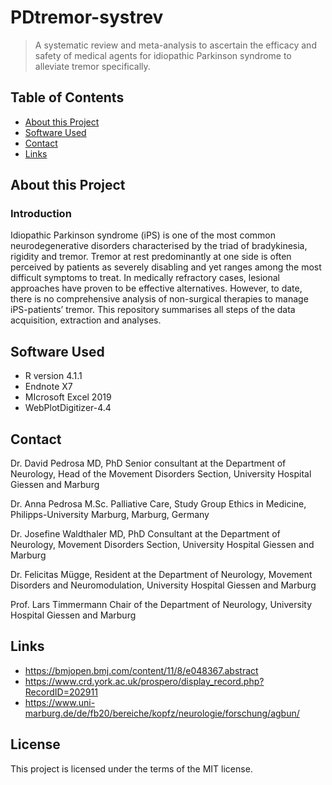 # PDtremor-systrev
> A systematic review and meta-analysis to ascertain the efficacy and safety of medical agents for idiopathic Parkinson syndrome to alleviate tremor specifically.

## Table of Contents
* [About this Project](#about-this-project)
* [Software Used](#software-used)
* [Contact](#contact)
* [Links](#links)

## About this Project
### Introduction
Idiopathic Parkinson syndrome (iPS) is one of the most common neurodegenerative disorders characterised by the triad of bradykinesia, rigidity and tremor. 
Tremor at rest predominantly at one side is often perceived by patients as severely disabling and yet ranges among the most difficult symptoms to treat. 
In medically refractory cases, lesional approaches have proven to be effective alternatives. However, to date, there is no comprehensive analysis of 
non-surgical therapies to manage iPS-patients’ tremor. This repository summarises all steps of the data acquisition, extraction and analyses.

## Software Used
- R version 4.1.1
- Endnote X7
- MIcrosoft Excel 2019 
- WebPlotDigitizer-4.4

## Contact
Dr. David Pedrosa MD, PhD
Senior consultant at the Department of Neurology,
Head of the Movement Disorders Section, University Hospital Giessen and Marburg 

Dr. Anna Pedrosa M.Sc. Palliative Care,
Study Group Ethics in Medicine, Philipps-University Marburg, Marburg, Germany

Dr. Josefine Waldthaler MD, PhD
Consultant at the Department of Neurology,
Movement Disorders Section, University Hospital Giessen and Marburg 

Dr. Felicitas Mügge,
Resident at the Department of Neurology, 
Movement Disorders and Neuromodulation, University Hospital Giessen and Marburg

Prof. Lars Timmermann
Chair of the Department of Neurology, 
University Hospital Giessen and Marburg

## Links
- https://bmjopen.bmj.com/content/11/8/e048367.abstract
- https://www.crd.york.ac.uk/prospero/display_record.php?RecordID=202911
- https://www.uni-marburg.de/de/fb20/bereiche/kopfz/neurologie/forschung/agbun/

## License
This project is licensed under the terms of the MIT license.
